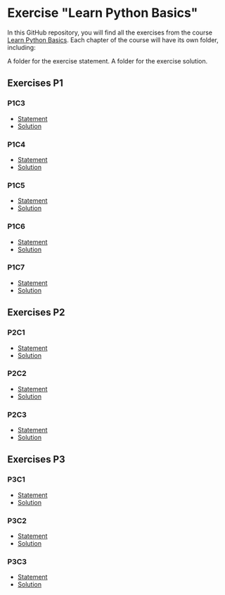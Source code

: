 # Exercise "Learn Python Basics"

In this GitHub repository, you will find all the exercises from the course [Learn Python Basics](https://openclassrooms.com/fr/courses/6902811-learn-python-basics). Each chapter of the course will have its own folder, including:

A folder for the exercise statement.
A folder for the exercise solution.

## Exercises P1

### P1C3

- [Statement](https://github.com/OpenClassrooms-Student-Center/6902811-learn-python-basics/tree/main/P1/P1C3/statement)
- [Solution](https://github.com/OpenClassrooms-Student-Center/6902811-learn-python-basics/tree/main/P1/P1C3/solution)

### P1C4

- [Statement](https://github.com/OpenClassrooms-Student-Center/6902811-learn-python-basics/tree/main/P1/P1C4/statement)
- [Solution](https://github.com/OpenClassrooms-Student-Center/6902811-learn-python-basics/tree/main/P1/P1C4/solution)

### P1C5

- [Statement](https://github.com/OpenClassrooms-Student-Center/6902811-learn-python-basics/tree/main/P1/P1C5/statement)
- [Solution](https://github.com/OpenClassrooms-Student-Center/6902811-learn-python-basics/tree/main/P1/P1C5/solution)

### P1C6

- [Statement](https://github.com/OpenClassrooms-Student-Center/6902811-learn-python-basics/tree/main/P1/P1C6/statement)
- [Solution](https://github.com/OpenClassrooms-Student-Center/6902811-learn-python-basics/tree/main/P1/P1C6/solution)

### P1C7

- [Statement](https://github.com/OpenClassrooms-Student-Center/6902811-learn-python-basics/tree/main/P1/P1C7/statement)
- [Solution](https://github.com/OpenClassrooms-Student-Center/6902811-learn-python-basics/tree/main/P1/P1C7/solution)

## Exercises P2

### P2C1

- [Statement](https://github.com/OpenClassrooms-Student-Center/6902811-learn-python-basics/tree/main/P2/P2C1/statement)
- [Solution](https://github.com/OpenClassrooms-Student-Center/6902811-learn-python-basics/tree/main/P2/P2C1/solution)

### P2C2

- [Statement](https://github.com/OpenClassrooms-Student-Center/6902811-learn-python-basics/tree/main/P2/P2C2/statement)
- [Solution](https://github.com/OpenClassrooms-Student-Center/6902811-learn-python-basics/tree/main/P2/P2C2/solution)

### P2C3

- [Statement](https://github.com/OpenClassrooms-Student-Center/6902811-learn-python-basics/tree/main/P2/P2C3/statement)
- [Solution](https://github.com/OpenClassrooms-Student-Center/6902811-learn-python-basics/tree/main/P2/P2C3/solution)

## Exercises P3

### P3C1

- [Statement](https://github.com/OpenClassrooms-Student-Center/6902811-learn-python-basics/tree/main/P3/P3C1/statement)
- [Solution](https://github.com/OpenClassrooms-Student-Center/6902811-learn-python-basics/tree/main/P3/P3C1/solution)

### P3C2

- [Statement](https://github.com/OpenClassrooms-Student-Center/6902811-learn-python-basics/tree/main/P3/P3C2/statement)
- [Solution](https://github.com/OpenClassrooms-Student-Center/6902811-learn-python-basics/tree/main/P3/P3C2/solution)

### P3C3

- [Statement](https://github.com/OpenClassrooms-Student-Center/6902811-learn-python-basics/tree/main/P3/P3C3/statement)
- [Solution](https://github.com/OpenClassrooms-Student-Center/6902811-learn-python-basics/tree/main/P3/P3C3/solution)